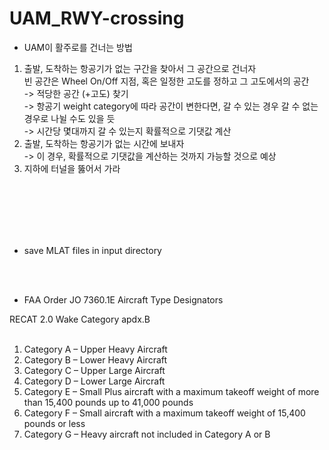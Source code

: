 # UAM_RWY-crossing

* UAM이 활주로를 건너는 방법 
1. 출발, 도착하는 항공기가 없는 구간을 찾아서 그 공간으로 건너자 <br>
    빈 공간은 Wheel On/Off 지점, 혹은 일정한 고도를 정하고 그 고도에서의 공간 <br>
-> 적당한 공간 (+고도) 찾기 <br>
-> 항공기 weight category에 따라 공간이 변한다면, 갈 수 있는 경우 갈 수 없는 경우로 나뉠 수도 있을 듯 <br>
-> 시간당 몇대까지 갈 수 있는지 확률적으로 기댓값 계산<br>
2. 출발, 도착하는 항공기가 없는 시간에 보내자 <br>
-> 이 경우, 확률적으로 기댓값을 계산하는 것까지 가능할 것으로 예상 <br>
3. 지하에 터널을 뚫어서 가라<br>
<br>

<br>
<br>
<br>
<br>


* save MLAT files in input directory
<br>
<br>

* FAA Order JO 7360.1E Aircraft Type Designators

RECAT 2.0 Wake Category apdx.B<br>
<br>
1. Category A – Upper Heavy Aircraft<br>
2. Category B – Lower Heavy Aircraft<br>
3. Category C – Upper Large Aircraft<br>
4. Category D – Lower Large Aircraft<br>
5. Category E – Small Plus aircraft with a maximum takeoff weight of more than 15,400 pounds up to 41,000 pounds<br>
6. Category F – Small aircraft with a maximum takeoff weight of 15,400 pounds or less<br>
7. Category G – Heavy aircraft not included in Category A or B<br>

<br>
<br>
